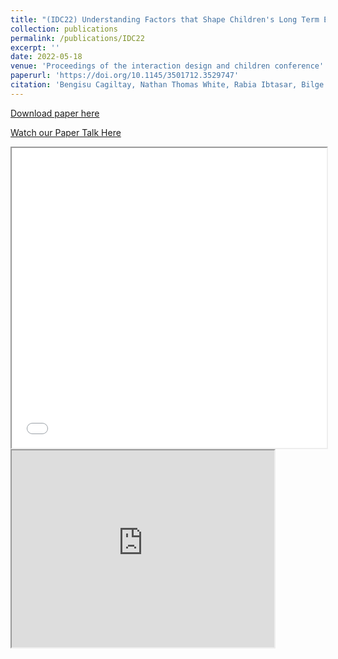 ```yaml
---
title: "(IDC22) Understanding Factors that Shape Children's Long Term Engagement with an In-Home Learning Companion Robot"
collection: publications
permalink: /publications/IDC22
excerpt: ''
date: 2022-05-18
venue: 'Proceedings of the interaction design and children conference'
paperurl: 'https://doi.org/10.1145/3501712.3529747'
citation: 'Bengisu Cagiltay, Nathan Thomas White, Rabia Ibtasar, Bilge Mutlu, and Joseph Michaelis. 2022. Understanding Factors that Shape Children’s Long Term Engagement with an In-Home Learning Companion Robot. In Interaction Design and Children (IDC 22). Association for Computing Machinery, New York, NY, USA, 362–373.'
---
```


[Download paper here](/files/IDC22-Cagiltay.pdf)

[Watch our Paper Talk Here](https://youtu.be/pccow6lkc88)


<iframe src="/files/IDC22-Cagiltay.pdf" width="100%" height="480" allow="autoplay"></iframe>

<iframe width="420" height="315" src="https://www.youtube.com/embed/pccow6lkc88"></iframe>
